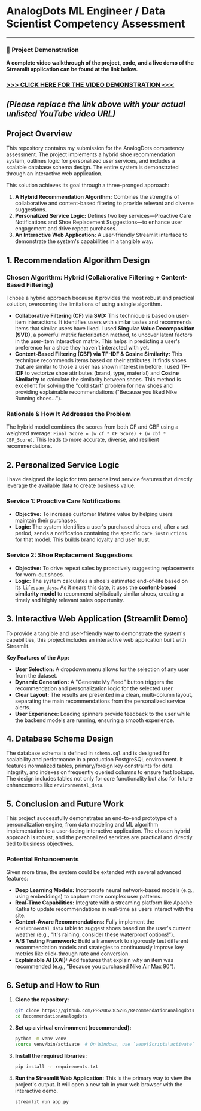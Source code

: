 # AnalogDots ML Engineer / Data Scientist Competency Assessment

---
### 🎥 Project Demonstration
**A complete video walkthrough of the project, code, and a live demo of the Streamlit application can be found at the link below.**

### **[>>> CLICK HERE FOR THE VIDEO DEMONSTRATION <<<](https://your-youtube-video-link-here.com)**
*(Please replace the link above with your actual unlisted YouTube video URL)*
---

## Project Overview

This repository contains my submission for the AnalogDots competency assessment. The project implements a hybrid shoe recommendation system, outlines logic for personalized user services, and includes a scalable database schema design. The entire system is demonstrated through an interactive web application.

This solution achieves its goal through a three-pronged approach:

1.  **A Hybrid Recommendation Algorithm:** Combines the strengths of collaborative and content-based filtering to provide relevant and diverse suggestions.
2.  **Personalized Service Logic:** Defines two key services—Proactive Care Notifications and Shoe Replacement Suggestions—to enhance user engagement and drive repeat purchases.
3.  **An Interactive Web Application:** A user-friendly Streamlit interface to demonstrate the system's capabilities in a tangible way.

## 1. Recommendation Algorithm Design

### Chosen Algorithm: Hybrid (Collaborative Filtering + Content-Based Filtering)

I chose a hybrid approach because it provides the most robust and practical solution, overcoming the limitations of using a single algorithm.

*   **Collaborative Filtering (CF) via SVD:** This technique is based on user-item interactions. It identifies users with similar tastes and recommends items that similar users have liked. I used **Singular Value Decomposition (SVD)**, a powerful matrix factorization method, to uncover latent factors in the user-item interaction matrix. This helps in predicting a user's preference for a shoe they haven't interacted with yet.
*   **Content-Based Filtering (CBF) via TF-IDF & Cosine Similarity:** This technique recommends items based on their attributes. It finds shoes that are similar to those a user has shown interest in before. I used **TF-IDF** to vectorize shoe attributes (brand, type, material) and **Cosine Similarity** to calculate the similarity between shoes. This method is excellent for solving the "cold start" problem for new shoes and providing explainable recommendations ("Because you liked Nike Running shoes...").

### Rationale & How It Addresses the Problem

The hybrid model combines the scores from both CF and CBF using a weighted average: `Final_Score = (w_cf * CF_Score) + (w_cbf * CBF_Score)`. This leads to more accurate, diverse, and resilient recommendations.

## 2. Personalized Service Logic

I have designed the logic for two personalized service features that directly leverage the available data to create business value.

### Service 1: Proactive Care Notifications

*   **Objective:** To increase customer lifetime value by helping users maintain their purchases.
*   **Logic:** The system identifies a user's purchased shoes and, after a set period, sends a notification containing the specific `care_instructions` for that model. This builds brand loyalty and user trust.

### Service 2: Shoe Replacement Suggestions

*   **Objective:** To drive repeat sales by proactively suggesting replacements for worn-out shoes.
*   **Logic:** The system calculates a shoe's estimated end-of-life based on its `lifespan_days`. As it nears this date, it uses the **content-based similarity model** to recommend stylistically similar shoes, creating a timely and highly relevant sales opportunity.

## 3. Interactive Web Application (Streamlit Demo)

To provide a tangible and user-friendly way to demonstrate the system's capabilities, this project includes an interactive web application built with Streamlit.

**Key Features of the App:**
*   **User Selection:** A dropdown menu allows for the selection of any user from the dataset.
*   **Dynamic Generation:** A "Generate My Feed" button triggers the recommendation and personalization logic for the selected user.
*   **Clear Layout:** The results are presented in a clean, multi-column layout, separating the main recommendations from the personalized service alerts.
*   **User Experience:** Loading spinners provide feedback to the user while the backend models are running, ensuring a smooth experience.

## 4. Database Schema Design

The database schema is defined in `schema.sql` and is designed for scalability and performance in a production PostgreSQL environment. It features normalized tables, primary/foreign key constraints for data integrity, and indexes on frequently queried columns to ensure fast lookups. The design includes tables not only for core functionality but also for future enhancements like `environmental_data`.

## 5. Conclusion and Future Work

This project successfully demonstrates an end-to-end prototype of a personalization engine, from data modeling and ML algorithm implementation to a user-facing interactive application. The chosen hybrid approach is robust, and the personalized services are practical and directly tied to business objectives.

### Potential Enhancements
Given more time, the system could be extended with several advanced features:
*   **Deep Learning Models:** Incorporate neural network-based models (e.g., using embeddings) to capture more complex user patterns.
*   **Real-Time Capabilities:** Integrate with a streaming platform like Apache Kafka to update recommendations in real-time as users interact with the site.
*   **Context-Aware Recommendations:** Fully implement the `environmental_data` table to suggest shoes based on the user's current weather (e.g., "It's raining, consider these waterproof options!").
*   **A/B Testing Framework:** Build a framework to rigorously test different recommendation models and strategies to continuously improve key metrics like click-through rate and conversion.
*   **Explainable AI (XAI):** Add features that explain *why* an item was recommended (e.g., "Because you purchased Nike Air Max 90").

## 6. Setup and How to Run

1.  **Clone the repository:**
    ```bash
    git clone https://github.com/PES2UG23CS205/RecommendationAnalogdots.git
    cd RecommendationAnalogdots
    ```

2.  **Set up a virtual environment (recommended):**
    ```bash
    python -m venv venv
    source venv/bin/activate  # On Windows, use `venv\Scripts\activate`
    ```

3.  **Install the required libraries:**
    ```bash
    pip install -r requirements.txt
    ```

4.  **Run the Streamlit Web Application:**
    This is the primary way to view the project's output. It will open a new tab in your web browser with the interactive demo.
    ```bash
    streamlit run app.py
    ```
